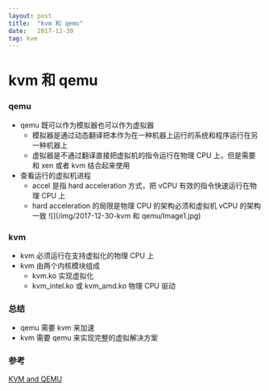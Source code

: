 ```yaml
---
layout: post
title:  "kvm 和 qemu"
date:   2017-12-30
tag: kvm
---
```


# kvm 和 qemu
### qemu
* qemu 既可以作为模拟器也可以作为虚拟器
    * 模拟器是通过动态翻译把本作为在一种机器上运行的系统和程序运行在另一种机器上
    * 虚拟器是不通过翻译直接把虚拟机的指令运行在物理 CPU 上，但是需要和 xen 或者 kvm 结合起来使用
* 查看运行的虚拟机进程
    * accel 是指 hard acceleration 方式，把 vCPU 有效的指令快速运行在物理 CPU 上
    * hard acceleration 的局限是物理 CPU 的架构必须和虚拟机 vCPU 的架构一致
    ![](/img/2017-12-30-kvm 和 qemu/Image1.jpg)

### kvm
* kvm 必须运行在支持虚拟化的物理 CPU 上
* kvm 由两个内核模块组成
    * kvm.ko 实现虚拟化
    * kvm_intel.ko 或 kvm\_amd.ko 物理 CPU 驱动
    
### 总结
* qemu 需要 kvm 来加速
* kvm 需要 qemu 来实现完整的虚拟解决方案

### 参考
[KVM and QEMU](http://www.innervoice.in/blogs/2014/03/10/kvm-and-qemu/)